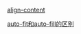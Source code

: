 [align-content](https://juejin.cn/post/6844903911690600456)

[auto-fit和auto-fill的区别](https://juejin.cn/post/6844903565463388168)